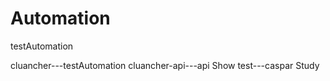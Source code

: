 Automation
==========

testAutomation

cluancher---testAutomation
cluancher-api---api Show
test---caspar Study
